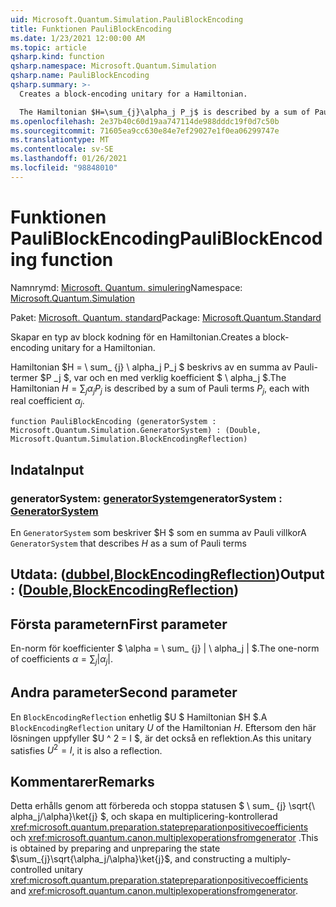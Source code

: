 ```yaml
---
uid: Microsoft.Quantum.Simulation.PauliBlockEncoding
title: Funktionen PauliBlockEncoding
ms.date: 1/23/2021 12:00:00 AM
ms.topic: article
qsharp.kind: function
qsharp.namespace: Microsoft.Quantum.Simulation
qsharp.name: PauliBlockEncoding
qsharp.summary: >-
  Creates a block-encoding unitary for a Hamiltonian.

  The Hamiltonian $H=\sum_{j}\alpha_j P_j$ is described by a sum of Pauli terms $P_j$, each with real coefficient $\alpha_j$.
ms.openlocfilehash: 2e37b40c60d19aa747114de988dddc19f0d7c50b
ms.sourcegitcommit: 71605ea9cc630e84e7ef29027e1f0ea06299747e
ms.translationtype: MT
ms.contentlocale: sv-SE
ms.lasthandoff: 01/26/2021
ms.locfileid: "98848010"
---
```

# <a name="pauliblockencoding-function"></a><span data-ttu-id="75ee8-102">Funktionen PauliBlockEncoding</span><span class="sxs-lookup"><span data-stu-id="75ee8-102">PauliBlockEncoding function</span></span>

<span data-ttu-id="75ee8-103">Namnrymd: [Microsoft. Quantum. simulering](xref:Microsoft.Quantum.Simulation)</span><span class="sxs-lookup"><span data-stu-id="75ee8-103">Namespace: [Microsoft.Quantum.Simulation](xref:Microsoft.Quantum.Simulation)</span></span>

<span data-ttu-id="75ee8-104">Paket: [Microsoft. Quantum. standard](https://nuget.org/packages/Microsoft.Quantum.Standard)</span><span class="sxs-lookup"><span data-stu-id="75ee8-104">Package: [Microsoft.Quantum.Standard](https://nuget.org/packages/Microsoft.Quantum.Standard)</span></span>


<span data-ttu-id="75ee8-105">Skapar en typ av block kodning för en Hamiltonian.</span><span class="sxs-lookup"><span data-stu-id="75ee8-105">Creates a block-encoding unitary for a Hamiltonian.</span></span>

<span data-ttu-id="75ee8-106">Hamiltonian $H = \ sum_ {j} \ alpha_j P_j $ beskrivs av en summa av Pauli-termer $P _j $, var och en med verklig koefficient $ \ alpha_j $.</span><span class="sxs-lookup"><span data-stu-id="75ee8-106">The Hamiltonian $H=\sum_{j}\alpha_j P_j$ is described by a sum of Pauli terms $P_j$, each with real coefficient $\alpha_j$.</span></span>

```qsharp
function PauliBlockEncoding (generatorSystem : Microsoft.Quantum.Simulation.GeneratorSystem) : (Double, Microsoft.Quantum.Simulation.BlockEncodingReflection)
```


## <a name="input"></a><span data-ttu-id="75ee8-107">Indata</span><span class="sxs-lookup"><span data-stu-id="75ee8-107">Input</span></span>

### <a name="generatorsystem--generatorsystem"></a><span data-ttu-id="75ee8-108">generatorSystem: [generatorSystem](xref:Microsoft.Quantum.Simulation.GeneratorSystem)</span><span class="sxs-lookup"><span data-stu-id="75ee8-108">generatorSystem : [GeneratorSystem](xref:Microsoft.Quantum.Simulation.GeneratorSystem)</span></span>

<span data-ttu-id="75ee8-109">En `GeneratorSystem` som beskriver $H $ som en summa av Pauli villkor</span><span class="sxs-lookup"><span data-stu-id="75ee8-109">A `GeneratorSystem` that describes $H$ as a sum of Pauli terms</span></span>



## <a name="output--doubleblockencodingreflection"></a><span data-ttu-id="75ee8-110">Utdata: ([dubbel](xref:microsoft.quantum.lang-ref.double),[BlockEncodingReflection](xref:Microsoft.Quantum.Simulation.BlockEncodingReflection))</span><span class="sxs-lookup"><span data-stu-id="75ee8-110">Output : ([Double](xref:microsoft.quantum.lang-ref.double),[BlockEncodingReflection](xref:Microsoft.Quantum.Simulation.BlockEncodingReflection))</span></span>

## <a name="first-parameter"></a><span data-ttu-id="75ee8-111">Första parametern</span><span class="sxs-lookup"><span data-stu-id="75ee8-111">First parameter</span></span>

<span data-ttu-id="75ee8-112">En-norm för koefficienter $ \alpha = \ sum_ {j} | \ alpha_j | $.</span><span class="sxs-lookup"><span data-stu-id="75ee8-112">The one-norm of coefficients $\alpha=\sum_{j}|\alpha_j|$.</span></span>

## <a name="second-parameter"></a><span data-ttu-id="75ee8-113">Andra parameter</span><span class="sxs-lookup"><span data-stu-id="75ee8-113">Second parameter</span></span>

<span data-ttu-id="75ee8-114">En `BlockEncodingReflection` enhetlig $U $ Hamiltonian $H $.</span><span class="sxs-lookup"><span data-stu-id="75ee8-114">A `BlockEncodingReflection` unitary $U$ of the Hamiltonian $H$.</span></span> <span data-ttu-id="75ee8-115">Eftersom den här lösningen uppfyller $U ^ 2 = I $, är det också en reflektion.</span><span class="sxs-lookup"><span data-stu-id="75ee8-115">As this unitary satisfies $U^2 = I$, it is also a reflection.</span></span>

## <a name="remarks"></a><span data-ttu-id="75ee8-116">Kommentarer</span><span class="sxs-lookup"><span data-stu-id="75ee8-116">Remarks</span></span>

<span data-ttu-id="75ee8-117">Detta erhålls genom att förbereda och stoppa statusen $ \ sum_ {j} \sqrt{\ alpha_j/\alpha}\ket{j} $, och skapa en multiplicering-kontrollerad <xref:microsoft.quantum.preparation.statepreparationpositivecoefficients> och <xref:microsoft.quantum.canon.multiplexoperationsfromgenerator> .</span><span class="sxs-lookup"><span data-stu-id="75ee8-117">This is obtained by preparing and unpreparing the state $\sum_{j}\sqrt{\alpha_j/\alpha}\ket{j}$, and constructing a multiply-controlled unitary <xref:microsoft.quantum.preparation.statepreparationpositivecoefficients> and <xref:microsoft.quantum.canon.multiplexoperationsfromgenerator>.</span></span>
